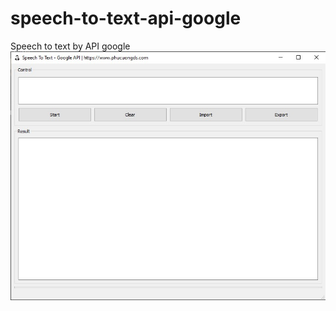 # speech-to-text-api-google
Speech to text by API google
![ezcv logo](demo/speed-to-text-api-google.jpg)